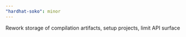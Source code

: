 ```yaml
---
"hardhat-soko": minor
---
```


Rework storage of compilation artifacts, setup projects, limit API surface
